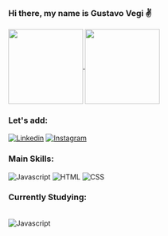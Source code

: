 ### Hi there, my name is Gustavo Vegi ✌️

<a href="https://github.com/gustavovegi/github-readme-stats">
  <img height=150 align="center" src="https://github-readme-stats.vercel.app/api?username=gustavovegi&show_icons=true&theme=dark" />

<a href="https://github.com/gustavovegi/convoychat">
  <img height=150 align="center" src="https://github-readme-stats.vercel.app/api/top-langs?username=gustavovegi&layout=compact&langs_count=8&card_width=320&theme=dark" />
</a><br/>

 ### Let's add:
[![Linkedin](https://img.shields.io/badge/LinkedIn-0077B5?style=for-the-badge&logo=linkedin&logoColor=white)](https://www.linkedin.com/in/gustavo-vegi-ribeiro-b2b1a2272/)
[![Instagram](https://img.shields.io/badge/Instagram-E4405F?style=for-the-badge&logo=instagram&logoColor=white)](https://www.instagram.com/_.vegi/)


### Main Skills:

<div style ="display: inline_block">
    <img align="center" alt="Javascript" src="https://img.shields.io/badge/JavaScript-F7DF1E?style=for-the-badge&logo=javascript&logoColor=black"/>
    <img align="center" alt="HTML" src="https://img.shields.io/badge/HTML-239120?style=for-the-badge&logo=html5&logoColor=white"/>
    <img align="center" alt="CSS" src="https://img.shields.io/badge/CSS-239120?&style=for-the-badge&logo=css3&logoColor=white"/>
</div>

### Currently Studying:

<div style="display: inline_block"><br/>
    <img align="center" alt="Javascript" src="https://img.shields.io/badge/Java-ED8B00?style=for-the-badge&logo=openjdk&logoColor=white"/>
</div>

